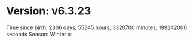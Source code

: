 # Version: v6.3.23
Time since birth: 2306 days, 55345 hours, 3320700 minutes, 199242000 seconds
Season: Winter ❄️

